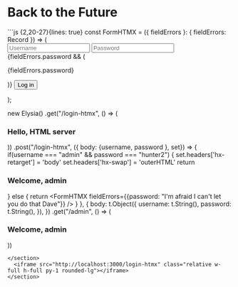 # Back to the Future

<section class="grid cols-2 auto-cols-fr gap-2 h-full pb-8">
<section class="flex max-h-full overflow-y-auto overflow-x-visible text-xs">
```js {2,20-27}{lines: true}
const FormHTMX = ({ fieldErrors }: { fieldErrors: Record<string, string> }) => (
  <form action="/login-htmx" method="POST" hx-boost="true" hx-target="this">
    <input type="text" name="username" placeholder="Username" />
    <input type="text" name="password" placeholder="Password" />
    {fieldErrors.password && (
      <p>{fieldErrors.password}</p>
    )}
    <button type="submit">Log in</button>
  </form>
);

new Elysia()
  .get("/login-htmx", () => (
    <Layout>
      <h1 class="">Hello, HTML server</h1>
      <FormHTMX fieldErrors={{}} />
    </Layout>
  ))
  .post("/login-htmx", ({ body: {username, password }, set}) => {
    if(username === "admin" && password === "hunter2") {
      set.headers['hx-retarget'] = 'body'
      set.headers['hx-swap'] = 'outerHTML'
      return <h1 class="">Welcome, admin</h1>
    } else {
      return <FormHTMX fieldErrors={{password: "I'm afraid I can't let you do that Dave"}} />
    }
  }, {
    body: t.Object({
      username: t.String(),
      password: t.String(),
    }),
  })
  .get("/admin", () => (
    <Layout>
      <h1 class="">Welcome, admin</h1>
    </Layout>
  ))
```
</section>
  <iframe src="http://localhost:3000/login-htmx" class="relative w-full h-full py-1 rounded-lg"></iframe>
</section>